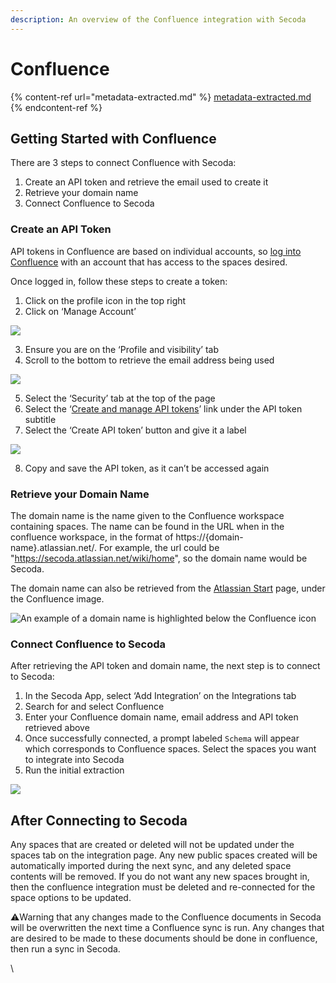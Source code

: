 ```yaml
---
description: An overview of the Confluence integration with Secoda
---
```


# Confluence

{% content-ref url="metadata-extracted.md" %}
[metadata-extracted.md](metadata-extracted.md)
{% endcontent-ref %}

## Getting Started with Confluence

There are 3 steps to connect Confluence with Secoda:

1. Create an API token and retrieve the email used to create it
2. Retrieve your domain name
3. Connect Confluence to Secoda

### Create an API Token

API tokens in Confluence are based on individual accounts, so [log into Confluence](https://id.atlassian.com/login) with an account that has access to the spaces desired.

Once logged in, follow these steps to create a token:

1. Click on the profile icon in the top right
2. Click on ‘Manage Account’

![](https://secoda-public-media-assets.s3.amazonaws.com/22b16b8c-cd43-4a20-b581-34b13e207927.png)

3. Ensure you are on the ‘Profile and visibility’ tab
4. Scroll to the bottom to retrieve the email address being used

![](https://secoda-public-media-assets.s3.amazonaws.com/a973ea4d-6939-4deb-8243-5c49d95b5231.png)

5. Select the ‘Security’ tab at the top of the page
6. Select the ‘[Create and manage API tokens](https://id.atlassian.com/manage-profile/security/api-tokens)’ link under the API token subtitle
7. Select the ‘Create API token’ button and give it a label

![](https://secoda-public-media-assets.s3.amazonaws.com/79f30228-62fb-4ee7-810c-b40344bb7098.png)

8. Copy and save the API token, as it can’t be accessed again

### Retrieve your Domain Name

The domain name is the name given to the Confluence workspace containing spaces. The name can be found in the URL when in the confluence workspace, in the format of https://{domain-name}.atlassian.net/. For example, the url could be "https://secoda.atlassian.net/wiki/home", so the domain name would be Secoda.

The domain name can also be retrieved from the [Atlassian Start](https://start.atlassian.com/) page, under the Confluence image.

![An example of a domain name is highlighted below the Confluence icon](https://secoda-public-media-assets.s3.amazonaws.com/e253f311-af26-4ea1-b581-2dae7ceb8521.png)

### Connect Confluence to Secoda

After retrieving the API token and domain name, the next step is to connect to Secoda:

1. In the Secoda App, select ‘Add Integration’ on the Integrations tab
2. Search for and select Confluence
3. Enter your Confluence domain name, email address and API token retrieved above
4. Once successfully connected, a prompt labeled `Schema` will appear which corresponds to Confluence spaces. Select the spaces you want to integrate into Secoda
5. Run the initial extraction

![](https://secoda-public-media-assets.s3.amazonaws.com/3a017795-d7a7-4cdb-984a-b70e64d72999.png)

## After Connecting to Secoda

Any spaces that are created or deleted will not be updated under the spaces tab on the integration page. Any new public spaces created will be automatically imported during the next sync, and any deleted space contents will be removed. If you do not want any new spaces brought in, then the confluence integration must be deleted and re-connected for the space options to be updated.

:warning:Warning that any changes made to the Confluence documents in Secoda will be overwritten the next time a Confluence sync is run. Any changes that are desired to be made to these documents should be done in confluence, then run a sync in Secoda.

\\
